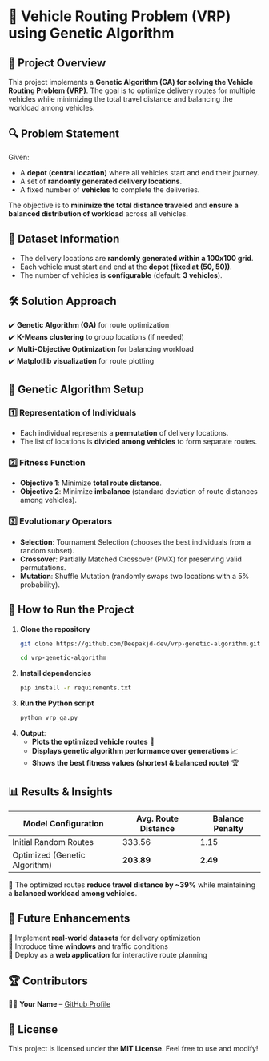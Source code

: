 # 🚚 Vehicle Routing Problem (VRP) using Genetic Algorithm

## 📌 Project Overview
This project implements a **Genetic Algorithm (GA) for solving the Vehicle Routing Problem (VRP)**. The goal is to optimize delivery routes for multiple vehicles while minimizing the total travel distance and balancing the workload among vehicles.

## 🔍 Problem Statement
Given:
- A **depot (central location)** where all vehicles start and end their journey.
- A set of **randomly generated delivery locations**.
- A fixed number of **vehicles** to complete the deliveries.

The objective is to **minimize the total distance traveled** and **ensure a balanced distribution of workload** across all vehicles.

## 📂 Dataset Information
- The delivery locations are **randomly generated within a 100x100 grid**.
- Each vehicle must start and end at the **depot (fixed at (50, 50))**.
- The number of vehicles is **configurable** (default: **3 vehicles**).

## 🛠️ Solution Approach
✔️ **Genetic Algorithm (GA)** for route optimization  
✔️ **K-Means clustering** to group locations (if needed)  
✔️ **Multi-Objective Optimization** for balancing workload  
✔️ **Matplotlib visualization** for route plotting  

## 🤖 Genetic Algorithm Setup
### **1️⃣ Representation of Individuals**
- Each individual represents a **permutation** of delivery locations.
- The list of locations is **divided among vehicles** to form separate routes.

### **2️⃣ Fitness Function**
- **Objective 1**: Minimize **total route distance**.
- **Objective 2**: Minimize **imbalance** (standard deviation of route distances among vehicles).

### **3️⃣ Evolutionary Operators**
- **Selection**: Tournament Selection (chooses the best individuals from a random subset).
- **Crossover**: Partially Matched Crossover (PMX) for preserving valid permutations.
- **Mutation**: Shuffle Mutation (randomly swaps two locations with a 5% probability).

## 📌 How to Run the Project
1. **Clone the repository**
   ```bash
   git clone https://github.com/Deepakjd-dev/vrp-genetic-algorithm.git
   
   cd vrp-genetic-algorithm
   ```
2. **Install dependencies**
   ```bash
   pip install -r requirements.txt
   ```
3. **Run the Python script**
   ```bash
   python vrp_ga.py
   ```
4. **Output**:
   - **Plots the optimized vehicle routes** 📍
   - **Displays genetic algorithm performance over generations** 📈
   - **Shows the best fitness values (shortest & balanced route)** 🏆

## 📊 Results & Insights
| Model Configuration | Avg. Route Distance | Balance Penalty |
|---------------------|---------------------|-----------------|
| Initial Random Routes | 333.56 | 1.15 |
| Optimized (Genetic Algorithm) | **203.89** | **2.49** |

📌 The optimized routes **reduce travel distance by ~39%** while maintaining a **balanced workload among vehicles**.

## 🚀 Future Enhancements
🔹 Implement **real-world datasets** for delivery optimization  
🔹 Introduce **time windows** and traffic conditions  
🔹 Deploy as a **web application** for interactive route planning  

## 🏆 Contributors
👨‍💻 **Your Name** – [GitHub Profile](https://github.com/Deepakjd-dev)

## 📜 License
This project is licensed under the **MIT License**. Feel free to use and modify!


